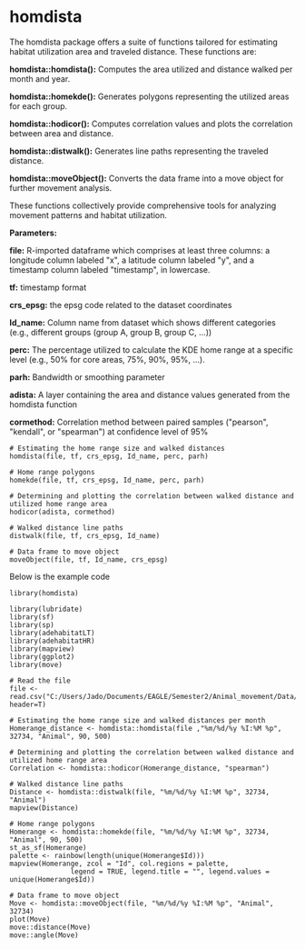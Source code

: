 # homdista

The homdista package offers a suite of functions tailored for estimating habitat utilization area and traveled distance.
These functions are:

**homdista::homdista():** Computes the area utilized and distance walked per month and year.

**homdista::homekde():** Generates polygons representing the utilized areas for each group.

**homdista::hodicor():** Computes correlation values and plots the correlation between area and distance.

**homdista::distwalk():** Generates line paths representing the traveled distance.

**homdista::moveObject():** Converts the data frame into a move object for further movement analysis.

These functions collectively provide comprehensive tools for analyzing movement patterns and habitat utilization.

**Parameters:**

**file:** R-imported dataframe which comprises at least three columns: a longitude column labeled "x", a latitude column labeled "y", and a timestamp column labeled "timestamp", in lowercase.

**tf:** timestamp format

**crs_epsg:** the epsg code related to the dataset coordinates

**Id_name:** Column name from dataset which shows different categories (e.g., different groups (group A, group B, group C, ...))

**perc:** The percentage utilized to calculate the KDE home range at a specific level (e.g., 50% for core areas, 75%, 90%, 95%, ...).

**parh:** Bandwidth or smoothing parameter

**adista:** A layer containing the area and distance values generated from the homdista function

**cormethod:** Correlation method between paired samples ("pearson", "kendall", or "spearman") at confidence level of 95%
&nbsp;
```
# Estimating the home range size and walked distances
homdista(file, tf, crs_epsg, Id_name, perc, parh)

# Home range polygons
homekde(file, tf, crs_epsg, Id_name, perc, parh)

# Determining and plotting the correlation between walked distance and utilized home range area
hodicor(adista, cormethod)

# Walked distance line paths
distwalk(file, tf, crs_epsg, Id_name)

# Data frame to move object
moveObject(file, tf, Id_name, crs_epsg)
```
Below is the example code
```
library(homdista)

library(lubridate)
library(sf)
library(sp)
library(adehabitatLT)
library(adehabitatHR)
library(mapview)
library(ggplot2)
library(move)

# Read the file
file <- read.csv("C:/Users/Jado/Documents/EAGLE/Semester2/Animal_movement/Data/data.csv", header=T)

# Estimating the home range size and walked distances per month
Homerange_distance <- homdista::homdista(file ,"%m/%d/%y %I:%M %p", 32734, "Animal", 90, 500)

# Determining and plotting the correlation between walked distance and utilized home range area
Correlation <- homdista::hodicor(Homerange_distance, "spearman")

# Walked distance line paths
Distance <- homdista::distwalk(file, "%m/%d/%y %I:%M %p", 32734, "Animal")
mapview(Distance)

# Home range polygons
Homerange <- homdista::homekde(file, "%m/%d/%y %I:%M %p", 32734, "Animal", 90, 500)
st_as_sf(Homerange)
palette <- rainbow(length(unique(Homerange$Id)))
mapview(Homerange, zcol = "Id", col.regions = palette,
               legend = TRUE, legend.title = "", legend.values = unique(Homerange$Id))

# Data frame to move object
Move <- homdista::moveObject(file, "%m/%d/%y %I:%M %p", "Animal", 32734)
plot(Move)
move::distance(Move)
move::angle(Move)
```
